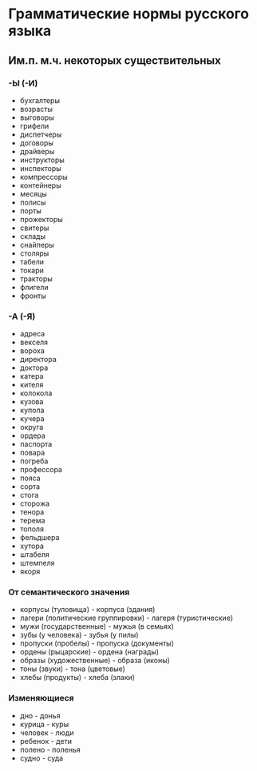 # Грамматические нормы русского языка

## Им.п. м.ч. некоторых существительных

### -Ы (-И)

- бухгалтеры
- возрасты
- выговоры
- грифели
- диспетчеры
- договоры
- драйверы
- инструкторы
- инспекторы
- компрессоры
- контейнеры
- месяцы
- полисы
- порты
- прожекторы
- свитеры
- склады
- снайперы
- столяры
- табели
- токари
- тракторы
- флигели
- фронты

### -А (-Я)

- адреса
- векселя
- вороха
- директора
- доктора
- катера
- кителя
- колокола
- кузова
- купола
- кучера
- округа
- ордера
- паспорта
- повара
- погреба
- профессора
- пояса
- сорта
- стога
- сторожа
- тенора
- терема
- тополя
- фельдшера
- хутора
- штабеля
- штемпеля
- якоря

### От семантического значения

- корпусы (туловища) - корпуса (здания)
- лагери (политические группировки) - лагеря (туристические)
- мужи (государственные) - мужья (в семьях)
- зубы (у человека) - зубья (у пилы)
- пропуски (пробелы) - пропуска (документы)
- ордены (рыцарские) - ордена (награды)
- образы (художественные) - образа (иконы)
- тоны (звуки) - тона (цветовые)
- хлебы (продукты) - хлеба (злаки)

### Изменяющиеся

- дно - донья
- курица - куры
- человек - люди
- ребенок - дети
- полено - поленья
- судно - суда

